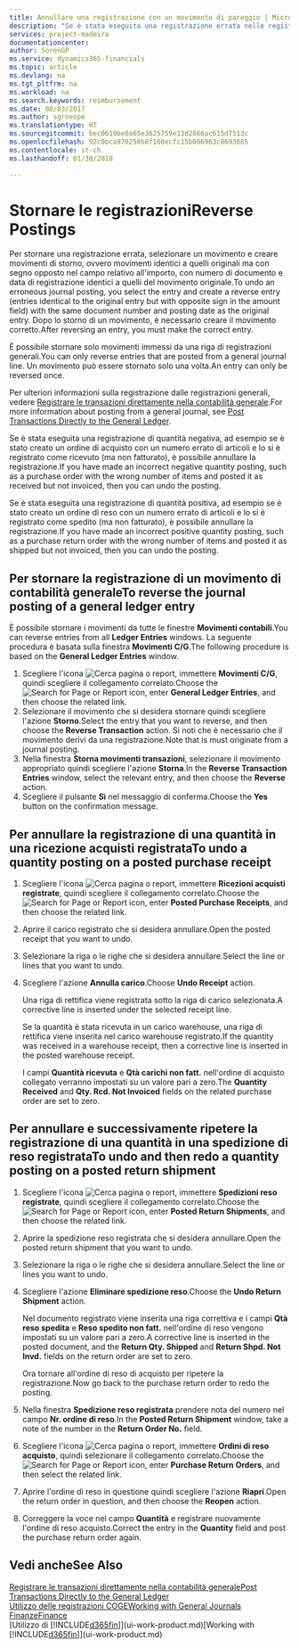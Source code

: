 ```yaml
---
title: Annullare una registrazione con un movimento di pareggio | Microsoft Docs
description: "Se è stata eseguita una registrazione errata nelle registrazioni generali, è possibile utilizzare la funzione Storno per annullare la registrazione con un audit trail corretto."
services: project-madeira
documentationcenter: 
author: SorenGP
ms.service: dynamics365-financials
ms.topic: article
ms.devlang: na
ms.tgt_pltfrm: na
ms.workload: na
ms.search.keywords: reimbursement
ms.date: 08/03/2017
ms.author: sgroespe
ms.translationtype: HT
ms.sourcegitcommit: bec0619be0a65e3625759e13d2866ac615d7513c
ms.openlocfilehash: 92c0bca970250b8f160ecfc15b086963c8693885
ms.contentlocale: it-ch
ms.lasthandoff: 01/30/2018

---
```

# <a name="reverse-postings"></a><span data-ttu-id="5f0df-103">Stornare le registrazioni</span><span class="sxs-lookup"><span data-stu-id="5f0df-103">Reverse Postings</span></span>
<span data-ttu-id="5f0df-104">Per stornare una registrazione errata, selezionare un movimento e creare movimenti di storno, ovvero movimenti identici a quelli originali ma con segno opposto nel campo relativo all'importo, con numero di documento e data di registrazione identici a quelli del movimento originale.</span><span class="sxs-lookup"><span data-stu-id="5f0df-104">To undo an erroneous journal posting, you select the entry and create a reverse entry (entries identical to the original entry but with opposite sign in the amount field) with the same document number and posting date as the original entry.</span></span> <span data-ttu-id="5f0df-105">Dopo lo storno di un movimento, è necessario creare il movimento corretto.</span><span class="sxs-lookup"><span data-stu-id="5f0df-105">After reversing an entry, you must make the correct entry.</span></span>

<span data-ttu-id="5f0df-106">È possibile stornare solo movimenti immessi da una riga di registrazioni generali.</span><span class="sxs-lookup"><span data-stu-id="5f0df-106">You can only reverse entries that are posted from a general journal line.</span></span> <span data-ttu-id="5f0df-107">Un movimento può essere stornato solo una volta.</span><span class="sxs-lookup"><span data-stu-id="5f0df-107">An entry can only be reversed once.</span></span>

<span data-ttu-id="5f0df-108">Per ulteriori informazioni sulla registrazione dalle registrazioni generali, vedere [Registrare le transazioni direttamente nella contabilità generale](finance-how-post-transactions-directly.md).</span><span class="sxs-lookup"><span data-stu-id="5f0df-108">For more information about posting from a general journal, see [Post Transactions Directly to the General Ledger](finance-how-post-transactions-directly.md).</span></span>

<span data-ttu-id="5f0df-109">Se è stata eseguita una registrazione di quantità negativa, ad esempio se è stato creato un ordine di acquisto con un numero errato di articoli e lo si è registrato come ricevuto (ma non fatturato), è possibile annullare la registrazione.</span><span class="sxs-lookup"><span data-stu-id="5f0df-109">If you have made an incorrect negative quantity posting, such as a purchase order with the wrong number of items and posted it as received but not invoiced, then you can undo the posting.</span></span>

<span data-ttu-id="5f0df-110">Se è stata eseguita una registrazione di quantità positiva, ad esempio se è stato creato un ordine di reso con un numero errato di articoli e lo si è registrato come spedito (ma non fatturato), è possibile annullare la registrazione.</span><span class="sxs-lookup"><span data-stu-id="5f0df-110">If you have made an incorrect positive quantity posting, such as a purchase return order with the wrong number of items and posted it as shipped but not invoiced, then you can undo the posting.</span></span>   

## <a name="to-reverse-the-journal-posting-of-a-general-ledger-entry"></a><span data-ttu-id="5f0df-111">Per stornare la registrazione di un movimento di contabilità generale</span><span class="sxs-lookup"><span data-stu-id="5f0df-111">To reverse the journal posting of a general ledger entry</span></span>
<span data-ttu-id="5f0df-112">È possibile stornare i movimenti da tutte le finestre **Movimenti contabili**.</span><span class="sxs-lookup"><span data-stu-id="5f0df-112">You can reverse entries from all **Ledger Entries** windows.</span></span> <span data-ttu-id="5f0df-113">La seguente procedura è basata sulla finestra **Movimenti C/G**.</span><span class="sxs-lookup"><span data-stu-id="5f0df-113">The following procedure is based on the **General Ledger Entries** window.</span></span>
1. <span data-ttu-id="5f0df-114">Scegliere l'icona ![Cerca pagina o report](media/ui-search/search_small.png "icona Cerca pagina o report"), immettere **Movimenti C/G**, quindi scegliere il collegamento correlato.</span><span class="sxs-lookup"><span data-stu-id="5f0df-114">Choose the ![Search for Page or Report](media/ui-search/search_small.png "Search for Page or Report icon") icon, enter **General Ledger Entries**, and then choose the related link.</span></span>
2. <span data-ttu-id="5f0df-115">Selezionare il movimento che si desidera stornare quindi scegliere l'azione **Storno**.</span><span class="sxs-lookup"><span data-stu-id="5f0df-115">Select the entry that you want to reverse, and then choose the **Reverse Transaction** action.</span></span> <span data-ttu-id="5f0df-116">Si noti che è necessario che il movimento derivi da una registrazione.</span><span class="sxs-lookup"><span data-stu-id="5f0df-116">Note that is must originate from a journal posting.</span></span>
3. <span data-ttu-id="5f0df-117">Nella finestra **Storna movimenti transazioni**, selezionare il movimento appropriato quindi scegliere l'azione **Storna**.</span><span class="sxs-lookup"><span data-stu-id="5f0df-117">In the **Reverse Transaction Entries** window, select the relevant entry, and then choose the **Reverse** action.</span></span>
4. <span data-ttu-id="5f0df-118">Scegliere il pulsante **Sì** nel messaggio di conferma.</span><span class="sxs-lookup"><span data-stu-id="5f0df-118">Choose the **Yes** button on the confirmation message.</span></span>

## <a name="to-undo-a-quantity-posting-on-a-posted-purchase-receipt"></a><span data-ttu-id="5f0df-119">Per annullare la registrazione di una quantità in una ricezione acquisti registrata</span><span class="sxs-lookup"><span data-stu-id="5f0df-119">To undo a quantity posting on a posted purchase receipt</span></span>  

1.  <span data-ttu-id="5f0df-120">Scegliere l'icona ![Cerca pagina o report](media/ui-search/search_small.png "icona Cerca pagina o report"), immettere **Ricezioni acquisti registrate**, quindi scegliere il collegamento correlato.</span><span class="sxs-lookup"><span data-stu-id="5f0df-120">Choose the ![Search for Page or Report](media/ui-search/search_small.png "Search for Page or Report icon") icon, enter **Posted Purchase Receipts**, and then choose the related link.</span></span>  
2.  <span data-ttu-id="5f0df-121">Aprire il carico registrato che si desidera annullare.</span><span class="sxs-lookup"><span data-stu-id="5f0df-121">Open the posted receipt that you want to undo.</span></span>  
3.  <span data-ttu-id="5f0df-122">Selezionare la riga o le righe che si desidera annullare.</span><span class="sxs-lookup"><span data-stu-id="5f0df-122">Select the line or lines that you want to undo.</span></span>  
4.  <span data-ttu-id="5f0df-123">Scegliere l'azione **Annulla carico**.</span><span class="sxs-lookup"><span data-stu-id="5f0df-123">Choose **Undo Receipt** action.</span></span>

    <span data-ttu-id="5f0df-124">Una riga di rettifica viene registrata sotto la riga di carico selezionata.</span><span class="sxs-lookup"><span data-stu-id="5f0df-124">A corrective line is inserted under the selected receipt line.</span></span>  

    <span data-ttu-id="5f0df-125">Se la quantità è stata ricevuta in un carico warehouse, una riga di rettifica viene inserita nel carico warehouse registrato.</span><span class="sxs-lookup"><span data-stu-id="5f0df-125">If the quantity was received in a warehouse receipt, then a corrective line is inserted in the posted warehouse receipt.</span></span>  

    <span data-ttu-id="5f0df-126">I campi **Quantità ricevuta** e **Qtà carichi non fatt.** nell'ordine di acquisto collegato verranno impostati su un valore pari a zero.</span><span class="sxs-lookup"><span data-stu-id="5f0df-126">The **Quantity Received** and **Qty. Rcd. Not Invoiced** fields on the related purchase order are set to zero.</span></span>

## <a name="to-undo-and-then-redo-a-quantity-posting-on-a-posted-return-shipment"></a><span data-ttu-id="5f0df-127">Per annullare e successivamente ripetere la registrazione di una quantità in una spedizione di reso registrata</span><span class="sxs-lookup"><span data-stu-id="5f0df-127">To undo and then redo a quantity posting on a posted return shipment</span></span>

1.  <span data-ttu-id="5f0df-128">Scegliere l'icona ![Cerca pagina o report](media/ui-search/search_small.png "icona Cerca pagina o report"), immettere **Spedizioni reso registrate**, quindi scegliere il collegamento correlato.</span><span class="sxs-lookup"><span data-stu-id="5f0df-128">Choose the ![Search for Page or Report](media/ui-search/search_small.png "Search for Page or Report icon") icon, enter **Posted Return Shipments**, and then choose the related link.</span></span>  
2.  <span data-ttu-id="5f0df-129">Aprire la spedizione reso registrata che si desidera annullare.</span><span class="sxs-lookup"><span data-stu-id="5f0df-129">Open the posted return shipment that you want to undo.</span></span>
3. <span data-ttu-id="5f0df-130">Selezionare la riga o le righe che si desidera annullare.</span><span class="sxs-lookup"><span data-stu-id="5f0df-130">Select the line or lines you want to undo.</span></span>  

4.  <span data-ttu-id="5f0df-131">Scegliere l'azione **Eliminare spedizione reso**.</span><span class="sxs-lookup"><span data-stu-id="5f0df-131">Choose the **Undo Return Shipment** action.</span></span>  

    <span data-ttu-id="5f0df-132">Nel documento registrato viene inserita una riga correttiva e i campi **Qtà reso spedita** e **Reso spedito non fatt.** nell'ordine di reso vengono impostati su un valore pari a zero.</span><span class="sxs-lookup"><span data-stu-id="5f0df-132">A corrective line is inserted in the posted document, and the **Return Qty. Shipped** and **Return Shpd. Not Invd.** fields on the return order are set to zero.</span></span>  

    <span data-ttu-id="5f0df-133">Ora tornare all'ordine di reso di acquisto per ripetere la registrazione.</span><span class="sxs-lookup"><span data-stu-id="5f0df-133">Now go back to the purchase return order to redo the posting.</span></span>  

5.  <span data-ttu-id="5f0df-134">Nella finestra **Spedizione reso registrata** prendere nota del numero nel campo **Nr. ordine di reso**.</span><span class="sxs-lookup"><span data-stu-id="5f0df-134">In the **Posted Return Shipment** window, take a note of the number in the **Return Order No.**</span></span> <span data-ttu-id="5f0df-135"> </span><span class="sxs-lookup"><span data-stu-id="5f0df-135">field.</span></span>  
6.  <span data-ttu-id="5f0df-136">Scegliere l'icona ![Cerca pagina o report](media/ui-search/search_small.png "icona Cerca pagina o report"), immettere **Ordini di reso acquisto**, quindi selezionare il collegamento correlato.</span><span class="sxs-lookup"><span data-stu-id="5f0df-136">Choose the ![Search for Page or Report](media/ui-search/search_small.png "Search for Page or Report icon") icon, enter **Purchase Return Orders**, and then select the related link.</span></span>  
7.  <span data-ttu-id="5f0df-137">Aprire l'ordine di reso in questione quindi scegliere l'azione **Riapri**.</span><span class="sxs-lookup"><span data-stu-id="5f0df-137">Open the return order in question, and then choose the **Reopen** action.</span></span>  
8.  <span data-ttu-id="5f0df-138">Correggere la voce nel campo **Quantità** e registrare nuovamente l'ordine di reso acquisto.</span><span class="sxs-lookup"><span data-stu-id="5f0df-138">Correct the entry in the **Quantity** field and post the purchase return order again.</span></span>  

## <a name="see-also"></a><span data-ttu-id="5f0df-139">Vedi anche</span><span class="sxs-lookup"><span data-stu-id="5f0df-139">See Also</span></span>
[<span data-ttu-id="5f0df-140">Registrare le transazioni direttamente nella contabilità generale</span><span class="sxs-lookup"><span data-stu-id="5f0df-140">Post Transactions Directly to the General Ledger</span></span>](finance-how-post-transactions-directly.md)  
[<span data-ttu-id="5f0df-141">Utilizzo delle registrazioni COGE</span><span class="sxs-lookup"><span data-stu-id="5f0df-141">Working with General Journals</span></span>](ui-work-general-journals.md)  
[<span data-ttu-id="5f0df-142">Finanze</span><span class="sxs-lookup"><span data-stu-id="5f0df-142">Finance</span></span>](finance.md)  
<span data-ttu-id="5f0df-143">[Utilizzo di [!INCLUDE[d365fin](includes/d365fin_md.md)]](ui-work-product.md)</span><span class="sxs-lookup"><span data-stu-id="5f0df-143">[Working with [!INCLUDE[d365fin](includes/d365fin_md.md)]](ui-work-product.md)</span></span>  

